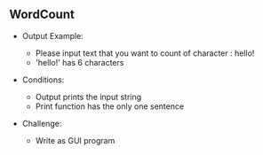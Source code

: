 ## WordCount

* Output Example:
	* Please input text that you want to count of character : hello!
	* 'hello!' has 6 characters

* Conditions:
	* Output prints the input string
	* Print function has the only one sentence

* Challenge:
	* Write as GUI program